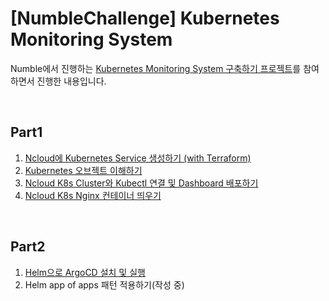 # [NumbleChallenge] Kubernetes Monitoring System
Numble에서 진행하는 [Kubernetes Monitoring System 구축하기 프로젝트](https://www.numble.it/deepdive/37)를 참여하면서 진행한 내용입니다.

<br>

## Part1
1. [Ncloud에 Kubernetes Service 생성하기 (with Terraform)](https://blog.mustnot.dev/ncloud-create-kubernetes-cluster-with-terraform)
2. [Kubernetes 오브젝트 이해하기](https://blog.mustnot.dev/kubernetes-objects-summarize)
3. [Ncloud K8s Cluster와 Kubectl 연결 및 Dashboard 배포하기](https://blog.mustnot.dev/ncloud-kubernetes-cluster-deploy-dashboard)
4. [Ncloud K8s Nginx 컨테이너 띄우기](https://blog.mustnot.dev/ncloud-kubernetes-apply-nginx-service-and-load-balancer)

<br>

## Part2
1. [Helm으로 ArgoCD 설치 및 실행](https://blog.mustnot.dev/ncloud-kubernetes-install-argocd-using-helm)
2. Helm app of apps 패턴 적용하기(작성 중)

